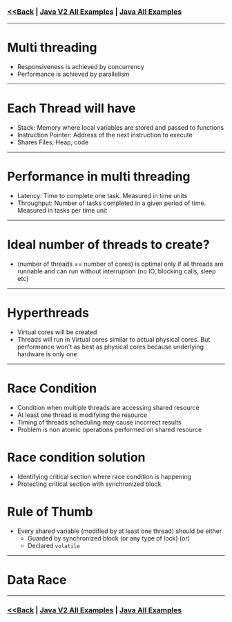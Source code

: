 ### [<<Back](../README.md) | [Java V2 All Examples](https://github.com/avinashbabudonthu/java/blob/master/java-v2/README.md) | [Java All Examples](https://github.com/avinashbabudonthu/java/blob/master/README.md)
------
# Multi threading
* Responsiveness is achieved by concurrency
* Performance is achieved by parallelism
------
# Each Thread will have
* Stack: Memory where local variables are stored and passed to functions
* Instruction Pointer: Address of the next instruction to execute
* Shares Files, Heap, code
------
# Performance in multi threading
* Latency: Time to complete one task. Measured in time units
* Throughput: Number of tasks completed in a given period of time. Measured in tasks per time unit
------
# Ideal number of threads to create?
* (number of threads == number of cores) is optimal only if all threads are runnable and can run without interruption (no IO, blocking calls, sleep etc)
------
# Hyperthreads
* Virtual cores will be created
* Threads will run in Virtual cores similar to actual physical cores. But performance won't as best as physical cores because underlying hardware is only one
------
# Race Condition
* Condition when multiple threads are accessing shared resource
* At least one thread is modifyiing the resource
* Timing of threads scheduling may cause incorrect results
* Problem is non atomic operations performed on shared resource

# Race condition solution
* Identifying critical section where race condition is happening
* Protecting critical section with synchronized block

# Rule of Thumb
* Every shared variable (modified by at least one thread) should be either
	* Guarded by synchronized block (or any type of lock)
	(or)
	* Declared `volatile`
------
# Data Race


------
### [<<Back](../README.md) | [Java V2 All Examples](https://github.com/avinashbabudonthu/java/blob/master/java-v2/README.md) | [Java All Examples](https://github.com/avinashbabudonthu/java/blob/master/README.md)